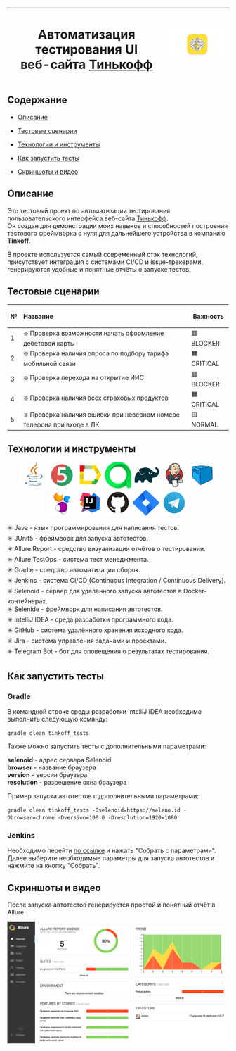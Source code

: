 | <h1>Автоматизация тестирования UI<br>веб-сайта <a href="https://tinkoff.ru/ ">Тинькофф</a></h1> | ![tinkoff.png](images/logos/tinkoff.png) |
| ----------------------------------------------------------------------------------------------- | ---------------------------------------- |

## Содержание

* <a href="#description">Описание</a>

* <a href="#scenarios">Тестовые сценарии</a>

* <a href="#tools">Технологии и инструменты</a>

* <a href="#run">Как запустить тесты</a>

* <a href="#screenshots">Скриншоты и видео</a>

<a id="description"></a>

## Описание

Это тестовый проект по автоматизации тестирования пользовательского интерфейса
веб-сайта <a href="https://tinkoff.ru/ ">Тинькофф</a>.<br>
Он создан для демонстрации моих навыков и способностей построения тестового фреймворка с нуля для дальнейшего
устройства в компанию **Tinkoff**.

В проекте используется самый современный стэк технологий, присутствует интеграция с системами CI/CD и issue-трекерами,
генерируются удобные и понятные отчёты о запуске тестов. 

<a id="scenarios"></a>

## Тестовые сценарии

| №    | <p style="text-align:left">Название</p>                                       | Важность                 |
| ---- | ----------------------------------------------------------------------------- | ------------------------ |
| 1    | :sparkle: Проверка возможности начать оформление дебетовой карты              | :red_square: BLOCKER     |
| 2    | :sparkle: Проверка наличия опроса по подбору тарифа мобильной связи           | :orange_square: CRITICAL |
| 3    | :sparkle: Проверка перехода на открытие ИИС                                   | :red_square: BLOCKER     |
| 4    | :sparkle: Проверка наличия всех страховых продуктов                           | :orange_square: CRITICAL |
| 5    | :sparkle: Проверка наличия ошибки при неверном номере телефона при входе в ЛК | :yellow_square: NORMAL   |

<a id="tools"></a>

## Технологии и инструменты

<p align="center">
<a href="https://www.java.com/"><img src="images/logos/java.svg" width="60" height="60"  alt="Java" title="Java"/></a>
<a href="https://junit.org/junit5/"><img src="images/logos/jUnit5.svg" width="60" height="60"  alt="JUnit5" title="JUnit5"/></a>
<a href="https://github.com/allure-framework/allure2"><img src="images/logos/allureReport.svg" width="60" height="60"  alt="Allure Report" title="Allure Report"/></a>
<a href="https://qameta.io/"><img src="images/logos/allureTestOps.svg" width="60" height="60"  alt="Allure TestOps" title="Allure TestOps"/></a>
<a href="https://gradle.org/"><img src="images/logos/gradle.svg" width="60" height="60"  alt="Gradle" title="Gradle"/></a>
<a href="https://www.jenkins.io/"><img src="images/logos/jenkins.svg" width="60" height="60"  alt="Jenkins CI" title="Jenkins CI"/></a>
<a href="https://aerokube.com/selenoid/"><img src="images/logos/selenoid.svg" width="60" height="60"  alt="Selenoid" title="Selenoid"/></a>
<a href="https://selenide.org/"><img src="images/logos/selenide.svg" width="60" height="60"  alt="Selenide" title="Selenide"/></a>
<a href="https://www.jetbrains.com/idea/"><img src="images/logos/idea.svg" width="60" height="60"  alt="IntelliJ IDEA" title="IntelliJ IDEA"/></a>
<a href="https://github.com/"><img src="images/logos/gitHub.svg" width="60" height="60"  alt="GitHub" title="GitHub"/></a>
<a href="https://www.atlassian.com/software/jira"><img src="images/logos/jira.svg" width="60" height="60"  alt="Jira" title="Jira"/></a>
<a href="https://telegram.org/"><img src="images/logos/telegram.svg" width="60" height="60"  alt="Telegram" title="Telegram"/></a>
</p>

:eight_spoked_asterisk: Java - язык программирования для написания тестов.<br>
:eight_spoked_asterisk: JUnit5 - фреймворк для запуска автотестов.<br>
:eight_spoked_asterisk: Allure Report - средство визуализации отчётов о тестировании.<br>
:eight_spoked_asterisk: Allure TestOps - система тест менеджмента.<br>
:eight_spoked_asterisk: Gradle - средство автоматизации сборок.<br>
:eight_spoked_asterisk: Jenkins - система CI/CD (Continuous Integration / Continuous Delivery).<br>
:eight_spoked_asterisk: Selenoid - сервер для удалённого запуска автотестов в Docker-контейнерах.<br>
:eight_spoked_asterisk: Selenide - фреймворк для написания автотестов.<br>
:eight_spoked_asterisk: IntelliJ IDEA - среда разработки программного кода.<br>
:eight_spoked_asterisk: GitHub - система удалённого хранения исходного кода.<br>
:eight_spoked_asterisk: Jira - система управления задачами и проектами.<br>
:eight_spoked_asterisk: Telegram Bot - бот для оповещения о результатах тестирования.<br>

<a id="run"></a>

## Как запустить тесты

### Gradle

В командной строке среды разработки IntelliJ IDEA необходимо выполнить следующую команду:

`gradle clean tinkoff_tests`

Также можно запустить тесты с дополнительными параметрами:

**selenoid** - адрес сервера Selenoid
<br>**browser** - название браузера
<br>**version** - версия браузера
<br>**resolution** - разрешение окна браузера

Пример запуска автотестов с дополнительными параметрами:

`gradle clean tinkoff_tests -Dselenoid=https://seleno.id -Dbrowser=chrome -Dversion=100.0 -Dresolution=1920x1080`

### Jenkins

Необходимо перейти <a href="https://jenkins.autotests.cloud/job/17-greycrane-14-tinkoff-tests/">по ссылке</a> и нажать "Собрать с параметрами".<br>
Далее выберите необходимые параметры для запуска автотестов и нажмите на кнопку "Собрать".

<a id="screenshots"></a>

## Скриншоты и видео

После запуска автотестов генерируется простой и понятный отчёт в Allure.

<img src="images/screenshots/allure_report.png" alt="Allure Report" title="Allure Report"/>